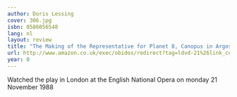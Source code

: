 ```yaml
---
author: Doris Lessing
cover: 306.jpg
isbn: 0586056548
lang: nl
layout: review
title: "The Making of the Representative for Planet 8, Canopus in Argos: Archives"
url: http://www.amazon.co.uk/exec/obidos/redirect?tag=ldvd-21%26link_code=xm2%26camp=2025%26creative=165953%26path=http://www.amazon.co.uk/gp/redirect.html%253fASIN=0586056548%2526tag=ldvd-21%2526lcode=xm2%2526cID=2025%2526ccmID=165953%2526location=/o/ASIN/0586056548%25253FSubscriptionId=0VJDVJ14KM0P0VXDCQ82
year: 0
---
```


Watched the play in London at the English National Opera on monday 21 November 1988
